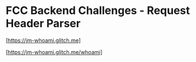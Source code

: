# FCC Backend Challenges - Request Header Parser
[https://jm-whoami.glitch.me]

[https://jm-whoami.glitch.me/whoami]
